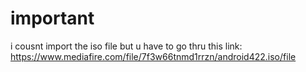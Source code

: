 # important

i cousnt import the iso file but u have to go thru this link:
https://www.mediafire.com/file/7f3w66tnmd1rrzn/android422.iso/file
